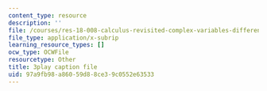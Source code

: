 ```yaml
---
content_type: resource
description: ''
file: /courses/res-18-008-calculus-revisited-complex-variables-differential-equations-and-linear-algebra-fall-2011/97a9fb98a86059d88ce39c0552e63533_gpZu5N1FFq0.vtt
file_type: application/x-subrip
learning_resource_types: []
ocw_type: OCWFile
resourcetype: Other
title: 3play caption file
uid: 97a9fb98-a860-59d8-8ce3-9c0552e63533
---
```

